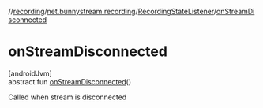 //[recording](../../../index.md)/[net.bunnystream.recording](../index.md)/[RecordingStateListener](index.md)/[onStreamDisconnected](on-stream-disconnected.md)

# onStreamDisconnected

[androidJvm]\
abstract fun [onStreamDisconnected](on-stream-disconnected.md)()

Called when stream is disconnected
